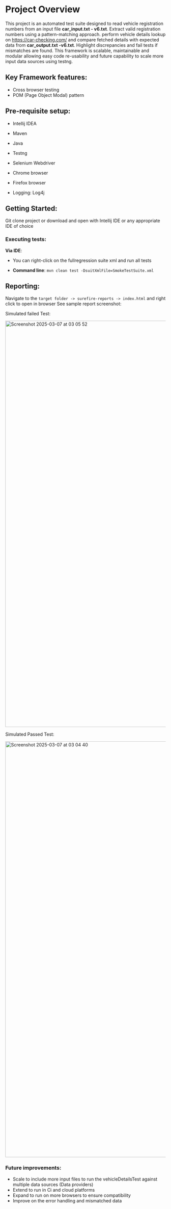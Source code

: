 
# Project Overview

This project is an automated test suite designed to
read vehicle registration numbers from an input file **car_input.txt - v6.txt**.
Extract valid registration numbers using a pattern-matching approach.
perform vehicle details lookup on https://car-checking.com/ and
compare fetched details with expected data from **car_output.txt -v6.txt**.
Highlight discrepancies and fail tests if mismatches are found.
This framework is scalable, maintainable and modular allowing easy code re-usability and future capability to scale more input data sources using testng.

## Key Framework features:
* Cross browser testing
* POM (Page Object Modal) pattern
  
## Pre-requisite setup:

* Intellij IDEA

* Maven

* Java

* Testng

* Selenium Webdriver

* Chrome browser

* Firefox browser

* Logging: Log4j

## Getting Started:
Git clone project or download and open with Intellij IDE or any appropriate IDE of choice

### Executing tests:
**Via IDE**:
* You can  right-click on the fullregression suite xml and run all tests

* **Command line**:
  `mvn clean test -DsuitXmlFile=SmokeTestSuite.xml`

## Reporting:

Navigate to the `target folder -> surefire-reports -> index.html` and right click to open in browser
See sample report screenshot:

Simulated failed Test:

<img width="1276" alt="Screenshot 2025-03-07 at 03 05 52" src="https://github.com/user-attachments/assets/7034150e-1a25-492a-8e71-436705535c86" />

Simulated Passed Test:

<img width="1306" alt="Screenshot 2025-03-07 at 03 04 40" src="https://github.com/user-attachments/assets/3988f1c0-7db1-404e-8536-5ba46c5f71e9" />



### **Future improvements**:

* Scale to include more input files to run the vehicleDetailsTest against multiple data sources (Data providers)
* Extend to run in Ci and cloud platforms
* Expand  to run on more browsers to ensure compatibility
* Improve on the error handling and mismatched data
